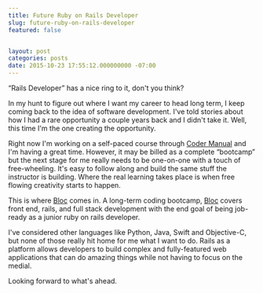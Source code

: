```yaml
---
title: Future Ruby on Rails Developer
slug: future-ruby-on-rails-developer
featured: false


layout: post
categories: posts
date: 2015-10-23 17:55:12.000000000 -07:00
---
```


“Rails Developer” has a nice ring to it, don't you think?

In my hunt to figure out where I want my career to head long term, I keep coming back to the idea of software development. I've told stories about how I had a rare opportunity a couple years back and I didn't take it. Well, this time I'm the one creating the opportunity.

Right now I'm working on a self-paced course through [Coder Manual](http://codermanual.com) and I'm having a great time. However, it may be billed as a complete “bootcamp” but the next stage for me really needs to be one-on-one with a touch of free-wheeling. It's easy to follow along and build the same stuff the instructor is building. Where the real learning takes place is when free flowing creativity starts to happen.

This is where [Bloc](http://bloc.io) comes in. A long-term coding bootcamp, [Bloc](http://bloc.io) covers front end, rails, and full stack development with the end goal of being job-ready as a junior ruby on rails developer.

I've considered other languages like Python, Java, Swift and Objective-C, but none of those really hit home for me what I want to do. Rails as a platform allows developers to build complex and fully-featured web applications that can do amazing things while not having to focus on the medial.

Looking forward to what's ahead.


